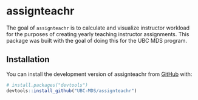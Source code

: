 
<!-- README.md is generated from README.Rmd. Please edit that file -->

# assignteachr

<!-- badges: start -->
<!-- badges: end -->

The goal of `assignteachr` is to calculate and visualize instructor
workload for the purposes of creating yearly teaching instructor
assignments. This package was built with the goal of doing this for the
UBC MDS program.

## Installation

You can install the development version of assignteachr from
[GitHub](https://github.com/) with:

``` r
# install.packages("devtools")
devtools::install_github("UBC-MDS/assignteachr")
```
